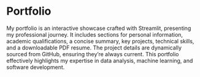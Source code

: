 # Portfolio

My portfolio is an interactive showcase crafted with Streamlit, presenting my professional journey. It includes sections for personal information, academic qualifications, a concise summary, key projects, technical skills, and a downloadable PDF resume. The project details are dynamically sourced from GitHub, ensuring they’re always current. This portfolio effectively highlights my expertise in data analysis, machine learning, and software development.